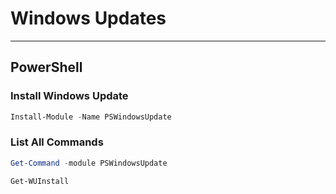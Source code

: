 # Windows Updates


---
## PowerShell
### Install Windows Update
```powershell
Install-Module -Name PSWindowsUpdate
```
### List All Commands
```powershell
Get-Command -module PSWindowsUpdate
```

```powershell
Get-WUInstall
```

